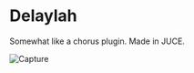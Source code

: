 # Delaylah
Somewhat like a chorus plugin. Made in JUCE.

![Capture](https://github.com/ashaydave/Delaylah/assets/112194962/345e0cb4-b964-49ce-828b-c9436b2a84c7)
